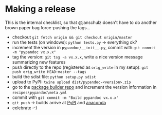 ﻿# Making a release

This is the internal checklist, so that @janschulz doesn't have to do another brown paper bag force-pushing the tags...

- checkout `git fetch origin && git checkout origin/master`
- run the tests (on windows): `python tests.py` -> everything ok?
- increment the version in `pypandoc/__init__.py`, commit with `git commit -m "pypandoc vx.x.x"`
- tag the version: `git tag -a vx.x.x`, write a nice version message summarizing new features
- push directly to the repo (registered as `orig_write` in my setup): `git push orig_write HEAD:master --tags`
- build the sdist file: `python setup.py sdist`
- upload to PyPI: `twine upload dist/pypandoc-<version>.zip`
- go to the [package builder repo](https://github.com/JanSchulz/package-builder) and increment the version information in `recipes\pypandoc\meta.yml`
- commit with `git commit -m "Build pypandoc vx.x.x"`
- `git push` -> builds arrive at [PyPI](https://pypi.python.org/pypi?:action=display&name=pypandoc) and [anaconda](https://anaconda.org/janschulz/pypandoc/files)
- celebrate :-)